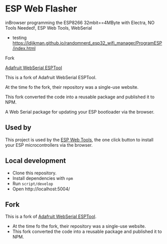 # ESP Web Flasher


inBrowser programming the ESP8266 32mbit==4MByte with Electra, NO Tools Needed!, ESP Web Tools, WebSerial
- testing https://ldijkman.github.io/randomnerd_esp32_wifi_manager/ProgramESP/index.html

Fork 

[Adafruit WebSerial ESPTool](https://github.com/adafruit/Adafruit_WebSerial_ESPTool)

This is a fork of Adafruit WebSerial ESPTool. 

At the time fo the fork, their repository was a single-use website. 

This fork converted the code into a reusable package and published it to NPM.

A Web Serial package for updating your ESP bootloader via the browser.

## Used by

This project is used by the [ESP Web Tools](https://github.com/esphome/esp-web-tools), the one click button to install your ESP microcontrollers via the browser.

## Local development

- Clone this repository.
- Install dependencies with `npm`
- Run `script/develop`
- Open http://localhost:5004/

## Fork

This is a fork of [Adafruit WebSerial ESPTool](https://github.com/adafruit/Adafruit_WebSerial_ESPTool). 
- At the time fo the fork, their repository was a single-use website. 
- This fork converted the code into a reusable package and published it to NPM.
